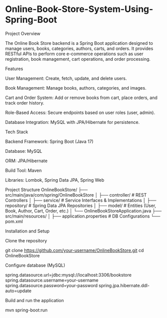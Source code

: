 # Online-Book-Store-System-Using-Spring-Boot

Project Overview

The Online Book Store backend is a Spring Boot application designed to manage users, books, categories, authors, carts, and orders. It provides RESTful APIs to perform core e-commerce operations such as user registration, book management, cart operations, and order processing.

Features

User Management: Create, fetch, update, and delete users.

Book Management: Manage books, authors, categories, and images.

Cart and Order System: Add or remove books from cart, place orders, and track order history.

Role-Based Access: Secure endpoints based on user roles (user, admin).

Database Integration: MySQL with JPA/Hibernate for persistence.

Tech Stack

Backend Framework: Spring Boot (Java 17)

Database: MySQL

ORM: JPA/Hibernate

Build Tool: Maven

Libraries: Lombok, Spring Data JPA, Spring Web

Project Structure
OnlineBookStore/
 ├── src/main/java/com/spring/OnlineBookStore
 │    ├── controller/        # REST Controllers
 │    ├── service/           # Service Interfaces & Implementations
 │    ├── repository/        # Spring Data JPA Repositories
 │    ├── model/             # Entities (User, Book, Author, Cart, Order, etc.)
 │    └── OnlineBookStoreApplication.java
 ├── src/main/resources/
 │    ├── application.properties   # DB Configurations
 └── pom.xml

Installation and Setup

Clone the repository

git clone https://github.com/your-username/OnlineBookStore.git
cd OnlineBookStore


Configure database (MySQL)

spring.datasource.url=jdbc:mysql://localhost:3306/bookstore
spring.datasource.username=your-username
spring.datasource.password=your-password
spring.jpa.hibernate.ddl-auto=update


Build and run the application

mvn spring-boot:run
